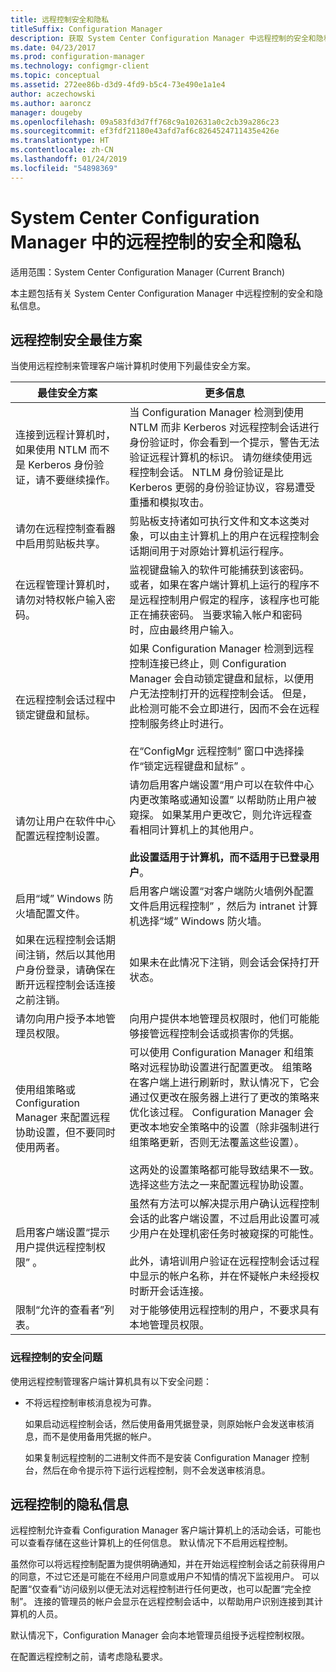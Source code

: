 ```yaml
---
title: 远程控制安全和隐私
titleSuffix: Configuration Manager
description: 获取 System Center Configuration Manager 中远程控制的安全和隐私信息。
ms.date: 04/23/2017
ms.prod: configuration-manager
ms.technology: configmgr-client
ms.topic: conceptual
ms.assetid: 272ee86b-d3d9-4fd9-b5c4-73e490e1a1e4
author: aczechowski
ms.author: aaroncz
manager: dougeby
ms.openlocfilehash: 09a583fd3d7ff768c9a102631a0c2cb39a286c23
ms.sourcegitcommit: ef3fdf21180e43afd7af6c8264524711435e426e
ms.translationtype: HT
ms.contentlocale: zh-CN
ms.lasthandoff: 01/24/2019
ms.locfileid: "54898369"
---
```

# <a name="security-and-privacy-for-remote-control-in-system-center-configuration-manager"></a>System Center Configuration Manager 中的远程控制的安全和隐私

适用范围：System Center Configuration Manager (Current Branch)

本主题包括有关 System Center Configuration Manager 中远程控制的安全和隐私信息。  

##  <a name="BKMK_Security_HardwareInventory"></a> 远程控制安全最佳方案  
 当使用远程控制来管理客户端计算机时使用下列最佳安全方案。  

|最佳安全方案|更多信息|  
|----------------------------|----------------------|  
|连接到远程计算机时，如果使用 NTLM 而不是 Kerberos 身份验证，请不要继续操作。|当 Configuration Manager 检测到使用 NTLM 而非 Kerberos 对远程控制会话进行身份验证时，你会看到一个提示，警告无法验证远程计算机的标识。 请勿继续使用远程控制会话。 NTLM 身份验证是比 Kerberos 更弱的身份验证协议，容易遭受重播和模拟攻击。|  
|请勿在远程控制查看器中启用剪贴板共享。|剪贴板支持诸如可执行文件和文本这类对象，可以由主计算机上的用户在远程控制会话期间用于对原始计算机运行程序。|  
|在远程管理计算机时，请勿对特权帐户输入密码。|监视键盘输入的软件可能捕获到该密码。 或者，如果在客户端计算机上运行的程序不是远程控制用户假定的程序，该程序也可能正在捕获密码。 当要求输入帐户和密码时，应由最终用户输入。|  
|在远程控制会话过程中锁定键盘和鼠标。|如果 Configuration Manager 检测到远程控制连接已终止，则 Configuration Manager 会自动锁定键盘和鼠标，以便用户无法控制打开的远程控制会话。 但是，此检测可能不会立即进行，因而不会在远程控制服务终止时进行。<br /><br /> 在“ConfigMgr 远程控制”  窗口中选择操作“锁定远程键盘和鼠标”  。|  
|请勿让用户在软件中心配置远程控制设置。|请勿启用客户端设置“用户可以在软件中心内更改策略或通知设置”  以帮助防止用户被窥探。 如果某用户更改它，则允许远程查看相同计算机上的其他用户。 <br /><br />**此设置适用于计算机，而不适用于已登录用户**。|  
|启用“域”  Windows 防火墙配置文件。|启用客户端设置“对客户端防火墙例外配置文件启用远程控制”  ，然后为 intranet 计算机选择“域”  Windows 防火墙。|  
|如果在远程控制会话期间注销，然后以其他用户身份登录，请确保在断开远程控制会话连接之前注销。|如果未在此情况下注销，则会话会保持打开状态。|  
|请勿向用户授予本地管理员权限。|向用户提供本地管理员权限时，他们可能能够接管远程控制会话或损害你的凭据。|  
|使用组策略或 Configuration Manager 来配置远程协助设置，但不要同时使用两者。|可以使用 Configuration Manager 和组策略对远程协助设置进行配置更改。 组策略在客户端上进行刷新时，默认情况下，它会通过仅更改在服务器上进行了更改的策略来优化该过程。 Configuration Manager 会更改本地安全策略中的设置（除非强制进行组策略更新，否则无法覆盖这些设置）。<br /><br /> 这两处的设置策略都可能导致结果不一致。 选择这些方法之一来配置远程协助设置。|  
|启用客户端设置“提示用户提供远程控制权限” 。|虽然有方法可以解决提示用户确认远程控制会话的此客户端设置，不过启用此设置可减少用户在处理机密任务时被窥探的可能性。<br /><br /> 此外，请培训用户验证在远程控制会话过程中显示的帐户名称，并在怀疑帐户未经授权时断开会话连接。|  
|限制“允许的查看者”列表。|对于能够使用远程控制的用户，不要求具有本地管理员权限。|  

### <a name="security-issues-for-remote-control"></a>远程控制的安全问题  
 使用远程控制管理客户端计算机具有以下安全问题：  

-   不将远程控制审核消息视为可靠。  

     如果启动远程控制会话，然后使用备用凭据登录，则原始帐户会发送审核消息，而不是使用备用凭据的帐户。  

     如果复制远程控制的二进制文件而不是安装 Configuration Manager 控制台，然后在命令提示符下运行远程控制，则不会发送审核消息。  

##  <a name="BKMK_Privacy_HardwareInventory"></a> 远程控制的隐私信息  
 远程控制允许查看 Configuration Manager 客户端计算机上的活动会话，可能也可以查看存储在这些计算机上的任何信息。 默认情况下不启用远程控制。  

 虽然你可以将远程控制配置为提供明确通知，并在开始远程控制会话之前获得用户的同意，不过它还是可能在不经用户同意或用户不知情的情况下监视用户。 可以配置“仅查看”访问级别以便无法对远程控制进行任何更改，也可以配置“完全控制”。 连接的管理员的帐户会显示在远程控制会话中，以帮助用户识别连接到其计算机的人员。  

 默认情况下，Configuration Manager 会向本地管理员组授予远程控制权限。  

 在配置远程控制之前，请考虑隐私要求。  
